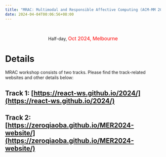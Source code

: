 ```yaml
---
title: "MRAC: Multimodal and Responsible Affective Computing (ACM-MM 2024)" 
date: 2024-04-04T00:06:56+08:00
---
```


<br>
<div class="row">
  <div>
<!--     <p><center>
        <img class="img-fluid banner-pic" src="/2024/MRAC_2024_banner.PNG">
    </center></p> -->
    <p><center>
      Half-day, <font size="3" color="red"> Oct 2024, Melbourne</font> 
    </center></p>
  </div>
</div><be>

# Details
MRAC workshop consists of two tracks. Please find the track-related websites and other details below:

## Track 1: [https://react-ws.github.io/2024/](https://react-ws.github.io/2024/)

## Track 2: [https://zeroqiaoba.github.io/MER2024-website/](https://zeroqiaoba.github.io/MER2024-website/)
